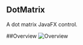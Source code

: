 ## DotMatrix
A dot matrix JavaFX control.

##Overview
![Overview](https://dl.dropboxusercontent.com/u/84552/DotMatrix.png)
